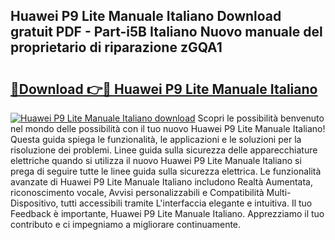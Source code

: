 ## Huawei P9 Lite Manuale Italiano Download gratuit PDF - Part-i5B Italiano Nuovo manuale del proprietario di riparazione zGQA1

# <h2><a href="http://dfftcy.blite.top/?on=Huawei+P9+Lite+Manuale+Italiano">🔗Download 👉🔴 Huawei P9 Lite Manuale Italiano</a></h2>

[![Huawei P9 Lite Manuale Italiano download](https://i.imgur.com/lujVjoI.png)](http://dfftcy.blite.top/?on=Huawei+P9+Lite+Manuale+Italiano)
Scopri le possibilità benvenuto nel mondo delle possibilità con il tuo nuovo Huawei P9 Lite Manuale Italiano! Questa guida spiega le funzionalità, le applicazioni e le soluzioni per la risoluzione dei problemi. Linee guida sulla sicurezza delle apparecchiature elettriche quando si utilizza il nuovo Huawei P9 Lite Manuale Italiano si prega di seguire tutte le linee guida sulla sicurezza elettrica. Le funzionalità avanzate di Huawei P9 Lite Manuale Italiano includono Realtà Aumentata, riconoscimento vocale, Avvisi personalizzabili e Compatibilità Multi-Dispositivo, tutti accessibili tramite L'interfaccia elegante e intuitiva. Il tuo Feedback è importante, Huawei P9 Lite Manuale Italiano. Apprezziamo il tuo contributo e ci impegniamo a migliorare continuamente.
